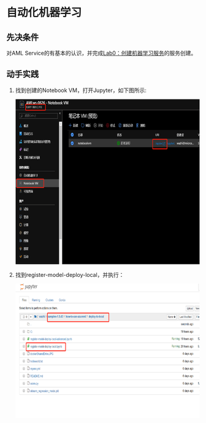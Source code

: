 # 自动化机器学习


## 先决条件
对AML Service的有基本的认识，并完成[Lab0：创建机器学习服务](https://docs.microsoft.com/zh-cn/azure/machine-learning/service/quickstart-run-cloud-notebook)的服务创建。  

## 动手实践
1. 找到创建的Notebook VM，打开Jupyter，如下图所示:
   
   <img width="500" height="430" src="./images/lab1-1.png"/>
2. 找到register-model-deploy-local，并执行：
   
   <img width="500" height="350" src="./images/lab4-2.png"/>
